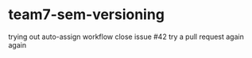 # team7-sem-versioning
trying out auto-assign workflow
close issue #42
try a pull request
again again
